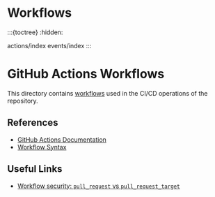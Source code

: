 # Workflows

:::{toctree}
:hidden:

actions/index
events/index
:::


# GitHub Actions Workflows
This directory contains [workflows](https://docs.github.com/en/actions/using-workflows/about-workflows)
used in the CI/CD operations of the repository.


## References
- [GitHub Actions Documentation](https://docs.github.com/en/actions)
- [Workflow Syntax](https://docs.github.com/en/actions/using-workflows/workflow-syntax-for-github-actions)

## Useful Links
- [Workflow security: `pull_request` vs `pull_request_target`](https://securitylab.github.com/research/github-actions-preventing-pwn-requests/)
